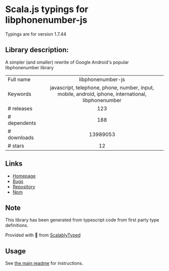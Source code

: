 
# Scala.js typings for libphonenumber-js

Typings are for version 1.7.44

## Library description:
A simpler (and smaller) rewrite of Google Android's popular libphonenumber library

|                    |                 |
| ------------------ | :-------------: |
| Full name          | libphonenumber-js |
| Keywords           | javascript, telephone, phone, number, input, mobile, android, iphone, international, libphonenumber |
| # releases         | 123 |
| # dependents       | 188 |
| # downloads        | 13989053 |
| # stars            | 12 |

## Links
- [Homepage](https://github.com/catamphetamine/libphonenumber-js#readme)
- [Bugs](https://github.com/catamphetamine/libphonenumber-js/issues)
- [Repository](https://github.com/catamphetamine/libphonenumber-js)
- [Npm](https://www.npmjs.com/package/libphonenumber-js)
    


## Note
This library has been generated from typescript code from first party type definitions.

Provided with :purple_heart: from [ScalablyTyped](https://github.com/oyvindberg/ScalablyTyped)

## Usage
See [the main readme](../../readme.md) for instructions.


